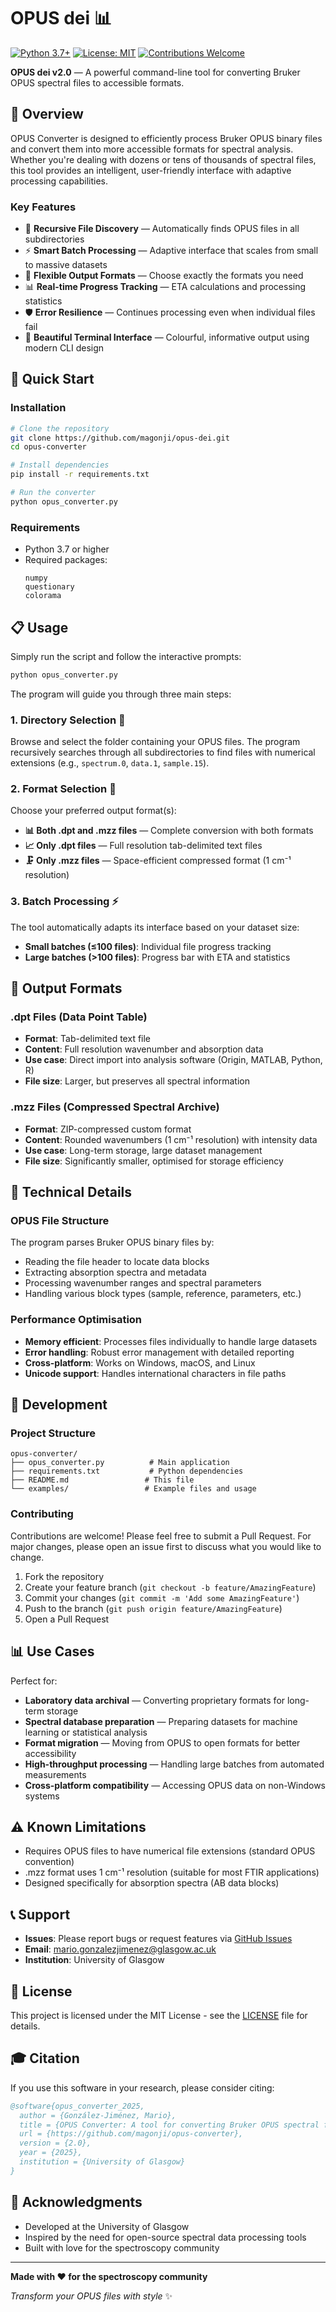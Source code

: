 # OPUS dei 📊

[![Python 3.7+](https://img.shields.io/badge/python-3.7+-blue.svg)](https://www.python.org/downloads/)
[![License: MIT](https://img.shields.io/badge/License-MIT-yellow.svg)](https://opensource.org/licenses/MIT)
[![Contributions Welcome](https://img.shields.io/badge/contributions-welcome-brightgreen.svg?style=flat)](https://github.com/magonji/opus-converter/issues)

**OPUS dei v2.0** — A powerful command-line tool for converting Bruker OPUS spectral files to accessible formats.

## 🎯 Overview

OPUS Converter is designed to efficiently process Bruker OPUS binary files and convert them into more accessible formats for spectral analysis. Whether you're dealing with dozens or tens of thousands of spectral files, this tool provides an intelligent, user-friendly interface with adaptive processing capabilities.

### Key Features

- 📁 **Recursive File Discovery** — Automatically finds OPUS files in all subdirectories
- ⚡ **Smart Batch Processing** — Adaptive interface that scales from small to massive datasets
- 🎯 **Flexible Output Formats** — Choose exactly the formats you need
- 📊 **Real-time Progress Tracking** — ETA calculations and processing statistics
- 🛡️ **Error Resilience** — Continues processing even when individual files fail
- 🎨 **Beautiful Terminal Interface** — Colourful, informative output using modern CLI design

## 🚀 Quick Start

### Installation

```bash
# Clone the repository
git clone https://github.com/magonji/opus-dei.git
cd opus-converter

# Install dependencies
pip install -r requirements.txt

# Run the converter
python opus_converter.py
```

### Requirements

- Python 3.7 or higher
- Required packages:
  ```
  numpy
  questionary
  colorama
  ```

## 📋 Usage

Simply run the script and follow the interactive prompts:

```bash
python opus_converter.py
```

The program will guide you through three main steps:

### 1. Directory Selection 📁
Browse and select the folder containing your OPUS files. The program recursively searches through all subdirectories to find files with numerical extensions (e.g., `spectrum.0`, `data.1`, `sample.15`).

### 2. Format Selection 🎯
Choose your preferred output format(s):

- **📊 Both .dpt and .mzz files** — Complete conversion with both formats
- **📈 Only .dpt files** — Full resolution tab-delimited text files
- **🗜️ Only .mzz files** — Space-efficient compressed format (1 cm⁻¹ resolution)

### 3. Batch Processing ⚡
The tool automatically adapts its interface based on your dataset size:
- **Small batches (≤100 files)**: Individual file progress tracking
- **Large batches (>100 files)**: Progress bar with ETA and statistics

## 📄 Output Formats

### .dpt Files (Data Point Table)
- **Format**: Tab-delimited text file
- **Content**: Full resolution wavenumber and absorption data
- **Use case**: Direct import into analysis software (Origin, MATLAB, Python, R)
- **File size**: Larger, but preserves all spectral information

### .mzz Files (Compressed Spectral Archive)
- **Format**: ZIP-compressed custom format
- **Content**: Rounded wavenumbers (1 cm⁻¹ resolution) with intensity data
- **Use case**: Long-term storage, large dataset management
- **File size**: Significantly smaller, optimised for storage efficiency

## 🧪 Technical Details

### OPUS File Structure
The program parses Bruker OPUS binary files by:
- Reading the file header to locate data blocks
- Extracting absorption spectra and metadata
- Processing wavenumber ranges and spectral parameters
- Handling various block types (sample, reference, parameters, etc.)

### Performance Optimisation
- **Memory efficient**: Processes files individually to handle large datasets
- **Error handling**: Robust error management with detailed reporting
- **Cross-platform**: Works on Windows, macOS, and Linux
- **Unicode support**: Handles international characters in file paths

## 🔧 Development

### Project Structure
```
opus-converter/
├── opus_converter.py          # Main application
├── requirements.txt           # Python dependencies
├── README.md                 # This file
└── examples/                 # Example files and usage
```

### Contributing

Contributions are welcome! Please feel free to submit a Pull Request. For major changes, please open an issue first to discuss what you would like to change.

1. Fork the repository
2. Create your feature branch (`git checkout -b feature/AmazingFeature`)
3. Commit your changes (`git commit -m 'Add some AmazingFeature'`)
4. Push to the branch (`git push origin feature/AmazingFeature`)
5. Open a Pull Request

## 📊 Use Cases

Perfect for:
- **Laboratory data archival** — Converting proprietary formats for long-term storage
- **Spectral database preparation** — Preparing datasets for machine learning or statistical analysis
- **Format migration** — Moving from OPUS to open formats for better accessibility
- **High-throughput processing** — Handling large batches from automated measurements
- **Cross-platform compatibility** — Accessing OPUS data on non-Windows systems

## ⚠️ Known Limitations

- Requires OPUS files to have numerical file extensions (standard OPUS convention)
- .mzz format uses 1 cm⁻¹ resolution (suitable for most FTIR applications)
- Designed specifically for absorption spectra (AB data blocks)

## 📞 Support

- **Issues**: Please report bugs or request features via [GitHub Issues](https://github.com/magonji/opus-converter/issues)
- **Email**: [mario.gonzalezjimenez@glasgow.ac.uk](mailto:mario.gonzalez-jimenez@glasgow.ac.uk)
- **Institution**: University of Glasgow

## 📜 License

This project is licensed under the MIT License - see the [LICENSE](LICENSE) file for details.

## 🎓 Citation

If you use this software in your research, please consider citing:

```bibtex
@software{opus_converter_2025,
  author = {González-Jiménez, Mario},
  title = {OPUS Converter: A tool for converting Bruker OPUS spectral files},
  url = {https://github.com/magonji/opus-converter},
  version = {2.0},
  year = {2025},
  institution = {University of Glasgow}
}
```

## 🙏 Acknowledgments

- Developed at the University of Glasgow
- Inspired by the need for open-source spectral data processing tools
- Built with love for the spectroscopy community

---

**Made with ❤️ for the spectroscopy community**

*Transform your OPUS files with style* ✨
